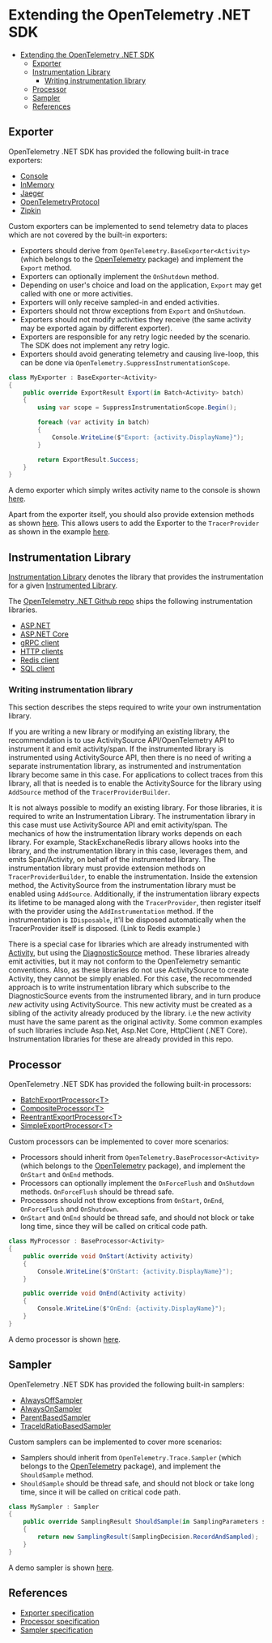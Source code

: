 # Extending the OpenTelemetry .NET SDK

- [Extending the OpenTelemetry .NET SDK](#extending-the-opentelemetry-net-sdk)
  - [Exporter](#exporter)
  - [Instrumentation Library](#instrumentation-library)
    - [Writing instrumentation library](#writing-instrumentation-library)
  - [Processor](#processor)
  - [Sampler](#sampler)
  - [References](#references)

## Exporter

OpenTelemetry .NET SDK has provided the following built-in trace exporters:

* [Console](../../../src/OpenTelemetry.Exporter.Console/README.md)
* [InMemory](../../../src/OpenTelemetry.Exporter.InMemory/README.md)
* [Jaeger](../../../src/OpenTelemetry.Exporter.Jaeger/README.md)
* [OpenTelemetryProtocol](../../../src/OpenTelemetry.Exporter.OpenTelemetryProtocol/README.md)
* [Zipkin](../../../src/OpenTelemetry.Exporter.Zipkin/README.md)

Custom exporters can be implemented to send telemetry data to places which are
not covered by the built-in exporters:

* Exporters should derive from `OpenTelemetry.BaseExporter<Activity>` (which
  belongs to the [OpenTelemetry](../../../src/OpenTelemetry/README.md) package)
  and implement the `Export` method.
* Exporters can optionally implement the `OnShutdown` method.
* Depending on user's choice and load on the application, `Export` may get
  called with one or more activities.
* Exporters will only receive sampled-in and ended activities.
* Exporters should not throw exceptions from `Export` and `OnShutdown`.
* Exporters should not modify activities they receive (the same activity may be
  exported again by different exporter).
* Exporters are responsible for any retry logic needed by the scenario. The SDK
  does not implement any retry logic.
* Exporters should avoid generating telemetry and causing live-loop, this can be
  done via `OpenTelemetry.SuppressInstrumentationScope`.

```csharp
class MyExporter : BaseExporter<Activity>
{
    public override ExportResult Export(in Batch<Activity> batch)
    {
        using var scope = SuppressInstrumentationScope.Begin();

        foreach (var activity in batch)
        {
            Console.WriteLine($"Export: {activity.DisplayName}");
        }

        return ExportResult.Success;
    }
}
```

A demo exporter which simply writes activity name to the console is shown
[here](./MyExporter.cs).

Apart from the exporter itself, you should also provide extension methods as
shown [here](./MyExporterHelperExtensions.cs). This allows users to add the
Exporter to the `TracerProvider` as shown in the example [here](./Program.cs).

## Instrumentation Library

[Instrumentation
Library](https://github.com/open-telemetry/opentelemetry-specification/blob/master/specification/glossary.md#instrumentation-library)
denotes the library that provides the instrumentation for a given [Instrumented
Library](https://github.com/open-telemetry/opentelemetry-specification/blob/master/specification/glossary.md#instrumented-library).

The [OpenTelemetry .NET Github
repo](https://github.com/open-telemetry/opentelemetry-dotnet) ships the following instrumentation libraries.

* [ASP.NET](./src/OpenTelemetry.Instrumentation.AspNet/README.md)
* [ASP.NET Core](./src/OpenTelemetry.Instrumentation.AspNetCore/README.md)
* [gRPC client](./src/OpenTelemetry.Instrumentation.GrpcNetClient/README.md)
* [HTTP clients](./src/OpenTelemetry.Instrumentation.Http/README.md)
* [Redis
  client](./src/OpenTelemetry.Instrumentation.StackExchangeRedis/README.md)
* [SQL client](./src/OpenTelemetry.Instrumentation.SqlClient/README.md)

### Writing instrumentation library

This section describes the steps required to write your own instrumentation library.

If you are writing a new library or modifying an existing library, the recommendation is to use ActivitySource API/OpenTelemetry API to instrument it and emit activity/span.
If the instrumented library is instrumented using ActivitySource API, then there is no need of
writing a separate instrumentation library, as instrumented and instrumentation library become
same in this case. For applications to collect traces from this library, all that is needed is to enable the ActivitySource for the library using `AddSource` method of the `TracerProviderBuilder`.

It is not always possible to modify an existing library. For those libraries, it is required to write an
Instrumentation Library. The instrumentation library in this case must use ActivitySource API and
emit activity/span. The mechanics of how the instrumentation library works depends on each library. For example, StackExchaneRedis library allows hooks into the library, and the instrumentation library in this case, leverages them, and emits Span/Activity, on behalf of the instrumented library.
The instrumentation library must provide extension methods on `TracerProviderBuilder`, to enable the instrumentation. Inside the extension method, the ActivitySource from the instrumentation library must be enabled using `AddSource`. Additionally, if the instrumentation library expects its lifetime to be managed along with the `TracerProvider`, then register itself with the provider using the `AddInstrumentation` method. If the instrumentation is `IDisposable`, it'll be disposed automatically when the TracerProvider itself is disposed.
(Link to Redis example.)

There is a special case for libraries which are already instrumented with [Activity](https://github.com/dotnet/runtime/blob/master/src/libraries/System.Diagnostics.DiagnosticSource/src/ActivityUserGuide.md), but using the [DiagnosticSource](https://github.com/dotnet/runtime/blob/master/src/libraries/System.Diagnostics.DiagnosticSource/src/DiagnosticSourceUsersGuide.md) method. These libraries already emit activities, but it may not conform to the OpenTelemetry semantic conventions. Also, as these libraries do not use ActivitySource to create Activity, they cannot be simply enabled.
For this case, the recommended approach is to write instrumentation library which subscribe to the DiagnosticSource events from the instrumented library, and in turn produce *new* activity using ActivitySource. This new activity must be created as a sibling of the activity already produced by the library. i.e the new activity must have the same parent as the original activity.
Some common examples of such libraries include Asp.Net, Asp.Net Core, HttpClient (.NET Core). Instrumentation libraries for these are already provided in this repo.

## Processor

OpenTelemetry .NET SDK has provided the following built-in processors:

* [BatchExportProcessor&lt;T&gt;](../../../src/OpenTelemetry/BatchExportProcessor.cs)
* [CompositeProcessor&lt;T&gt;](../../../src/OpenTelemetry/CompositeProcessor.cs)
* [ReentrantExportProcessor&lt;T&gt;](../../../src/OpenTelemetry/ReentrantExportProcessor.cs)
* [SimpleExportProcessor&lt;T&gt;](../../../src/OpenTelemetry/SimpleExportProcessor.cs)

Custom processors can be implemented to cover more scenarios:

* Processors should inherit from `OpenTelemetry.BaseProcessor<Activity>` (which
  belongs to the [OpenTelemetry](../../../src/OpenTelemetry/README.md) package),
  and implement the `OnStart` and `OnEnd` methods.
* Processors can optionally implement the `OnForceFlush` and `OnShutdown`
  methods. `OnForceFlush` should be thread safe.
* Processors should not throw exceptions from `OnStart`, `OnEnd`, `OnForceFlush`
  and `OnShutdown`.
* `OnStart` and `OnEnd` should be thread safe, and should not block or take long
  time, since they will be called on critical code path.

```csharp
class MyProcessor : BaseProcessor<Activity>
{
    public override void OnStart(Activity activity)
    {
        Console.WriteLine($"OnStart: {activity.DisplayName}");
    }

    public override void OnEnd(Activity activity)
    {
        Console.WriteLine($"OnEnd: {activity.DisplayName}");
    }
}
```

A demo processor is shown [here](./MyProcessor.cs).

## Sampler

OpenTelemetry .NET SDK has provided the following built-in samplers:

* [AlwaysOffSampler](../../../src/OpenTelemetry/Trace/AlwaysOffSampler.cs)
* [AlwaysOnSampler](../../../src/OpenTelemetry/Trace/AlwaysOnSampler.cs)
* [ParentBasedSampler](../../../src/OpenTelemetry/Trace/ParentBasedSampler.cs)
* [TraceIdRatioBasedSampler](../../../src/OpenTelemetry/Trace/TraceIdRatioBasedSampler.cs)

Custom samplers can be implemented to cover more scenarios:

* Samplers should inherit from `OpenTelemetry.Trace.Sampler` (which belongs to
  the [OpenTelemetry](../../../src/OpenTelemetry/README.md) package), and
  implement the `ShouldSample` method.
* `ShouldSample` should be thread safe, and should not block or take long time,
  since it will be called on critical code path.

```csharp
class MySampler : Sampler
{
    public override SamplingResult ShouldSample(in SamplingParameters samplingParameters)
    {
        return new SamplingResult(SamplingDecision.RecordAndSampled);
    }
}
```

A demo sampler is shown [here](./MySampler.cs).

## References

* [Exporter
  specification](https://github.com/open-telemetry/opentelemetry-specification/blob/master/specification/trace/sdk.md#span-exporter)
* [Processor
  specification](https://github.com/open-telemetry/opentelemetry-specification/blob/master/specification/trace/sdk.md#span-processor)
* [Sampler
  specification](https://github.com/open-telemetry/opentelemetry-specification/blob/master/specification/trace/sdk.md#sampler)
